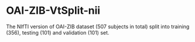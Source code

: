 # OAI-ZIB-VtSplit-nii
The NIfTI version of OAI-ZIB dataset (507 subjects in total) split into training (356), testing (101) and validation (101) set.
